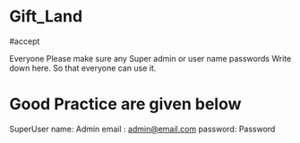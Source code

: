 # Gift_Land
#accept

Everyone Please make sure any Super admin or user name passwords Write down here. So that everyone can use it.

# Good Practice are given below

SuperUser name:   Admin
	email :   admin@email.com
	password: Password
